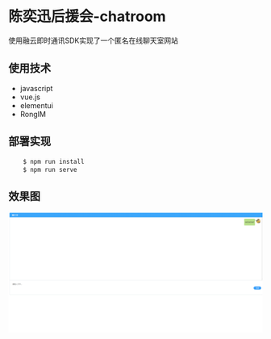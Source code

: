# 陈奕迅后援会-chatroom

使用融云即时通讯SDK实现了一个匿名在线聊天室网站

## 使用技术
* javascript
* vue.js
* elementui
* RongIM

## 部署实现
```
    $ npm run install
    $ npm run serve
```

## 效果图
![](images/xgt.png)